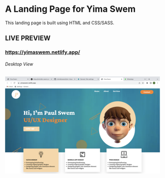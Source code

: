 # A Landing Page for Yima Swem

This landing page is built using HTML and CSS/SASS.

## LIVE PREVIEW

### https://yimaswem.netlify.app/

###### Desktop View

<img src = "images/screenshot.png" alt ="desktop-view">
